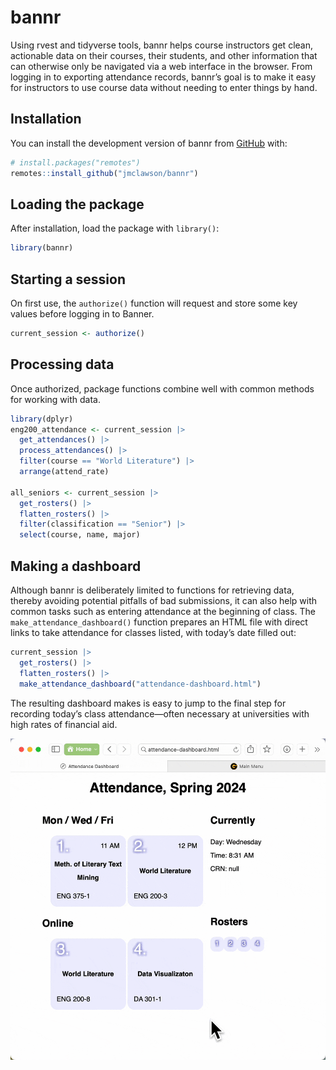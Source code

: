 
<!-- README.md is generated from README.Rmd. Please edit that file -->

# bannr

<!-- badges: start -->
<!-- badges: end -->

Using rvest and tidyverse tools, bannr helps course instructors get
clean, actionable data on their courses, their students, and other
information that can otherwise only be navigated via a web interface in
the browser. From logging in to exporting attendance records, bannr’s
goal is to make it easy for instructors to use course data without
needing to enter things by hand.

## Installation

You can install the development version of bannr from
[GitHub](https://github.com/) with:

``` r
# install.packages("remotes")
remotes::install_github("jmclawson/bannr")
```

## Loading the package

After installation, load the package with `library()`:

``` r
library(bannr)
```

## Starting a session

On first use, the `authorize()` function will request and store some key
values before logging in to Banner.

``` r
current_session <- authorize()
```

## Processing data

Once authorized, package functions combine well with common methods for
working with data.

``` r
library(dplyr)
eng200_attendance <- current_session |> 
  get_attendances() |>
  process_attendances() |> 
  filter(course == "World Literature") |> 
  arrange(attend_rate)

all_seniors <- current_session |> 
  get_rosters() |> 
  flatten_rosters() |> 
  filter(classification == "Senior") |> 
  select(course, name, major)
```

## Making a dashboard

Although bannr is deliberately limited to functions for retrieving data,
thereby avoiding potential pitfalls of bad submissions, it can also help
with common tasks such as entering attendance at the beginning of class.
The `make_attendance_dashboard()` function prepares an HTML file with
direct links to take attendance for classes listed, with today’s date
filled out:

``` r
current_session |> 
  get_rosters() |> 
  flatten_rosters() |> 
  make_attendance_dashboard("attendance-dashboard.html")
```

The resulting dashboard makes is easy to jump to the final step for
recording today’s class attendance—often necessary at universities with
high rates of financial aid.

![](man/figures/attendance-dashboard.gif)
